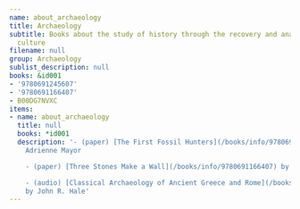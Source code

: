 ```yaml
---
name: about_archaeology
title: Archaeology
subtitle: Books about the study of history through the recovery and analysis of material
  culture
filename: null
group: Archaeology
sublist_description: null
books: &id001
- '9780691245607'
- '9780691166407'
- B00DG7NVXC
items:
- name: about_archaeology
  title: null
  books: *id001
  description: '- (paper) [The First Fossil Hunters](/books/info/9780691245607) by
    Adrienne Mayor

    - (paper) [Three Stones Make a Wall](/books/info/9780691166407) by Eric H. Cline

    - (audio) [Classical Archaeology of Ancient Greece and Rome](/books/info/B00DG7NVXC)
    by John R. Hale'
---
```




